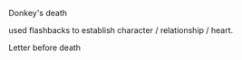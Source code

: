 Donkey's death

used flashbacks to establish character / relationship / heart. 

Letter before death

